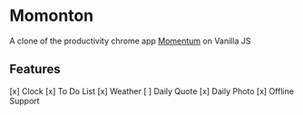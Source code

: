 # Momonton
A clone of the productivity chrome app [Momentum](https://chrome.google.com/webstore/detail/momentum/laookkfknpbbblfpciffpaejjkokdgca) on Vanilla JS

## Features
[x] Clock
[x] To Do List
[x] Weather
[ ] Daily Quote
[x] Daily Photo
[x] Offline Support
